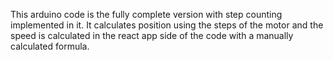This arduino code is the fully complete version with step counting implemented in it. It calculates position using the steps of the motor and the speed is calculated in the react app side of the code with a manually calculated formula.

